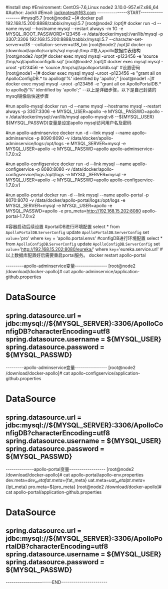 #install step
#Environment: CentOS-7.6,Linux node2 3.10.0-957.el7.x86_64
#Author: Jackli
#Email: jacknotes@163.com
---------------START------------------
#mysql5.7
[root@node2 ~]# docker pull 192.168.15.200:8888/zabbix/mysql:5.7
[root@node2 /opt]# docker run -d --name mysql --hostname mysql --restart always -m 1G -e MYSQL_ROOT_PASSWORD=123456 -v /data/docker/mysql:/var/lib/mysql -p 3307:3306 192.168.15.200:8888/zabbix/mysql:5.7 --character-set-server=utf8 --collation-server=utf8_bin
[root@node2 /opt]# docker cp /download/apollo/scripts/sql mysql:/tmp
#导入apollo数据库表结构
[root@node2 /opt]# docker exec mysql mysql -uroot -p123456 -e 'source /tmp/sql/apolloconfigdb.sql'
[root@node2 /opt]# docker exec mysql mysql -uroot -p123456 -e 'source /tmp/sql/apolloportaldb.sql'
#设置密码
[root@node1 ~]# docker exec mysql mysql -uroot -p123456 -e "grant all on ApolloConfigDB.* to apollo@'%' identified by 'apollo';"
[root@node1 ~]# docker exec mysql mysql -uroot -p123456 -e "grant all on ApolloPortalDB.* to apollo@'%' identified by 'apollo';"
--以上是详细步骤，以下是自己封装的mysql镜像后快速步骤

#run apollo-mysql
docker run -d --name mysql --hostname mysql --restart always -p 3307:3306 -e MYSQL_USER=apollo -e MYSQL_PASSWD=apollo -v /data/docker/mysql:/var/lib/mysql apollo-mysql:v8
--${MYSQL_USER} ${MYSQL_PASSWD}变量是设定apollo mysql访问用户名及密码

#run apollo-adminservice
docker run -d --link mysql --name apollo-adminservice -p 8090:8090 -v /data/docker/apollo-adminservice/logs:/opt/logs -e MYSQL_SERVER=mysql -e MYSQL_USER=apollo -e MYSQL_PASSWD=apollo  apollo-adminservice-1.7.0:v2

#run apollo-configservice
docker run -d --link mysql --name apollo-configservice -p 8080:8080 -v /data/docker/apollo-configservice/logs:/opt/logs -e MYSQL_SERVER=mysql -e MYSQL_USER=apollo -e MYSQL_PASSWD=apollo  apollo-configservice-1.7.0:v1

#run apollo-portal
docker run -d --link mysql --name apollo-portal -p 8070:8070 -v /data/docker/apollo-portal/logs:/opt/logs -e MYSQL_SERVER=mysql -e MYSQL_USER=apollo -e MYSQL_PASSWD=apollo -e pro_meta=http://192.168.15.202:8080  apollo-portal-1.7.0:v2

#容器启动后续设置
#portalDB进行环境配置
select * from `ApolloPortalDB`.`ServerConfig` 
update `ApolloPortalDB`.`ServerConfig` set `value`='pro' where `key` = 'apollo.portal.envs'
#configDB进行环境配置
select * from `ApolloConfigDB`.`ServerConfig`
update `ApolloConfigDB`.`ServerConfig` set `value`='http://192.168.15.202:8080/eureka/' where `key`='eureka.service.url'
#以上数据库配置好后需要重启portal服务。
docker restart apollo-portal


---------apollo-adminservice变量----------------
[root@node2 /download/docker-apollo]# cat apollo-adminservice/application-github.properties 
# DataSource
spring.datasource.url = jdbc:mysql://${MYSQL_SERVER}:3306/ApolloConfigDB?characterEncoding=utf8
spring.datasource.username = ${MYSQL_USER}
spring.datasource.password = ${MYSQL_PASSWD}
-------------------------------------------------
---------apollo-adminservice变量----------------
[root@node2 /download/docker-apollo]# cat apollo-configservice/application-github.properties 
# DataSource
spring.datasource.url = jdbc:mysql://${MYSQL_SERVER}:3306/ApolloConfigDB?characterEncoding=utf8
spring.datasource.username = ${MYSQL_USER}
spring.datasource.password = ${MYSQL_PASSWD}
-------------------------------------------------
--------------apollo-portal变量------------------
[root@node2 /download/docker-apollo]# cat apollo-portal/apollo-env.properties 
dev.meta=${dev_meta}
fat.meta=${fat_meta}
uat.meta=${uat_meta}
lpt.meta=${lpt_meta}
pro.meta=${pro_meta}
[root@node2 /download/docker-apollo]# cat apollo-portal/application-github.properties 
# DataSource
spring.datasource.url = jdbc:mysql://${MYSQL_SERVER}:3306/ApolloPortalDB?characterEncoding=utf8
spring.datasource.username = ${MYSQL_USER}
spring.datasource.password = ${MYSQL_PASSWD}
-------------------------------------------------
-----------------------END-----------------------
